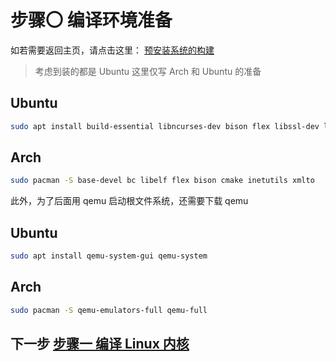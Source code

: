 # 步骤〇 编译环境准备

如若需要返回主页，请点击这里：
[预安装系统的构建](./README.md)

> 考虑到装的都是 Ubuntu
> 这里仅写 Arch 和 Ubuntu 的准备

## Ubuntu

```bash
sudo apt install build-essential libncurses-dev bison flex libssl-dev libelf-dev gcc make cmake g++ libc6-dev bin86 qttools5-dev
```

## Arch

```bash
sudo pacman -S base-devel bc libelf flex bison cmake inetutils xmlto
```

此外，为了后面用 qemu 启动根文件系统，还需要下载 qemu

## Ubuntu

```bash
sudo apt install qemu-system-gui qemu-system
```

## Arch

```bash
sudo pacman -S qemu-emulators-full qemu-full
```

## 下一步 [步骤一 编译 Linux 内核](./Step1.md)
